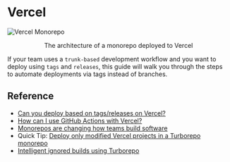 # Vercel

![Vercel Monorepo](./images/monorepo.avif "Title")
<p style="text-align: center;">The architecture of a monorepo deployed to Vercel</p>

If your team uses a `trunk-based` development workflow and you want to deploy using `tags` and `releases`,
this guide will walk you through the steps to automate deployments via tags instead of branches.

## Reference

- [Can you deploy based on tags/releases on Vercel?](https://vercel.com/guides/can-you-deploy-based-on-tags-releases-on-vercel)
- [How can I use GitHub Actions with Vercel?](https://vercel.com/guides/how-can-i-use-github-actions-with-vercel)
- [Monorepos are changing how teams build software](https://vercel.com/blog/monorepos)
- Quick Tip: [Deploy only modified Vercel projects in a Turborepo monorepo](https://www.joostschuur.com/blog/quick-tip-deploy-only-modified-vercel-projects-in-a-turborepo-monorepo)
- [Intelligent ignored builds using Turborepo](https://vercel.com/changelog/intelligent-ignored-builds-using-turborepo)
